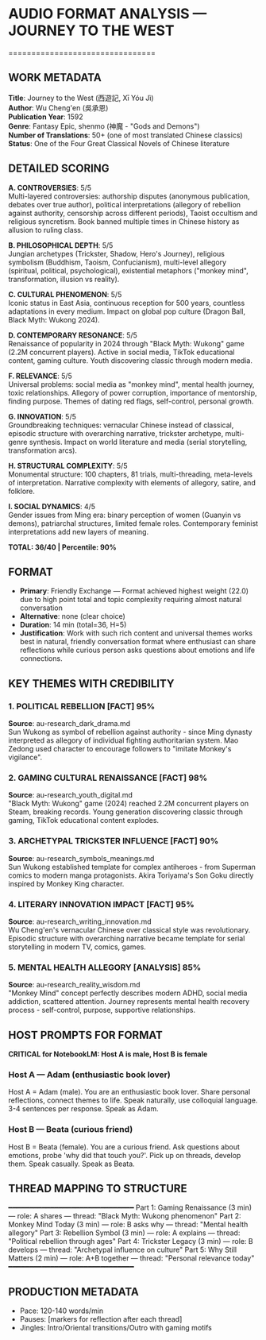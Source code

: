 # AUDIO FORMAT ANALYSIS — JOURNEY TO THE WEST
================================

## WORK METADATA

**Title**: Journey to the West (西遊記, Xī Yóu Jì)  
**Author**: Wu Cheng'en (吳承恩)  
**Publication Year**: 1592  
**Genre**: Fantasy Epic, shenmo (神魔 - "Gods and Demons")  
**Number of Translations**: 50+ (one of most translated Chinese classics)  
**Status**: One of the Four Great Classical Novels of Chinese literature  

## DETAILED SCORING

**A. CONTROVERSIES**: 5/5  
Multi-layered controversies: authorship disputes (anonymous publication, debates over true author), political interpretations (allegory of rebellion against authority, censorship across different periods), Taoist occultism and religious syncretism. Book banned multiple times in Chinese history as allusion to ruling class.

**B. PHILOSOPHICAL DEPTH**: 5/5  
Jungian archetypes (Trickster, Shadow, Hero's Journey), religious symbolism (Buddhism, Taoism, Confucianism), multi-level allegory (spiritual, political, psychological), existential metaphors ("monkey mind", transformation, illusion vs reality).

**C. CULTURAL PHENOMENON**: 5/5  
Iconic status in East Asia, continuous reception for 500 years, countless adaptations in every medium. Impact on global pop culture (Dragon Ball, Black Myth: Wukong 2024).

**D. CONTEMPORARY RESONANCE**: 5/5  
Renaissance of popularity in 2024 through "Black Myth: Wukong" game (2.2M concurrent players). Active in social media, TikTok educational content, gaming culture. Youth discovering classic through modern media.

**F. RELEVANCE**: 5/5  
Universal problems: social media as "monkey mind", mental health journey, toxic relationships. Allegory of power corruption, importance of mentorship, finding purpose. Themes of dating red flags, self-control, personal growth.

**G. INNOVATION**: 5/5  
Groundbreaking techniques: vernacular Chinese instead of classical, episodic structure with overarching narrative, trickster archetype, multi-genre synthesis. Impact on world literature and media (serial storytelling, transformation arcs).

**H. STRUCTURAL COMPLEXITY**: 5/5  
Monumental structure: 100 chapters, 81 trials, multi-threading, meta-levels of interpretation. Narrative complexity with elements of allegory, satire, and folklore.

**I. SOCIAL DYNAMICS**: 4/5  
Gender issues from Ming era: binary perception of women (Guanyin vs demons), patriarchal structures, limited female roles. Contemporary feminist interpretations add new layers of meaning.

**TOTAL: 36/40 | Percentile: 90%**

## FORMAT

- **Primary**: Friendly Exchange — Format achieved highest weight (22.0) due to high point total and topic complexity requiring almost natural conversation
- **Alternative**: none (clear choice)
- **Duration**: 14 min (total=36, H=5)
- **Justification**: Work with such rich content and universal themes works best in natural, friendly conversation format where enthusiast can share reflections while curious person asks questions about emotions and life connections.

## KEY THEMES WITH CREDIBILITY

### 1. **POLITICAL REBELLION** [FACT] 95%
**Source**: au-research_dark_drama.md  
Sun Wukong as symbol of rebellion against authority - since Ming dynasty interpreted as allegory of individual fighting authoritarian system. Mao Zedong used character to encourage followers to "imitate Monkey's vigilance".

### 2. **GAMING CULTURAL RENAISSANCE** [FACT] 98%
**Source**: au-research_youth_digital.md  
"Black Myth: Wukong" game (2024) reached 2.2M concurrent players on Steam, breaking records. Young generation discovering classic through gaming, TikTok educational content explodes.

### 3. **ARCHETYPAL TRICKSTER INFLUENCE** [FACT] 90%
**Source**: au-research_symbols_meanings.md  
Sun Wukong established template for complex antiheroes - from Superman comics to modern manga protagonists. Akira Toriyama's Son Goku directly inspired by Monkey King character.

### 4. **LITERARY INNOVATION IMPACT** [FACT] 95%
**Source**: au-research_writing_innovation.md  
Wu Cheng'en's vernacular Chinese over classical style was revolutionary. Episodic structure with overarching narrative became template for serial storytelling in modern TV, comics, games.

### 5. **MENTAL HEALTH ALLEGORY** [ANALYSIS] 85%
**Source**: au-research_reality_wisdom.md  
"Monkey Mind" concept perfectly describes modern ADHD, social media addiction, scattered attention. Journey represents mental health recovery process - self-control, purpose, supportive relationships.

## HOST PROMPTS FOR FORMAT

**CRITICAL for NotebookLM: Host A is male, Host B is female**

### Host A — Adam (enthusiastic book lover)
Host A = Adam (male). You are an enthusiastic book lover. Share personal reflections, connect themes to life. Speak naturally, use colloquial language. 3-4 sentences per response. Speak as Adam.

### Host B — Beata (curious friend)
Host B = Beata (female). You are a curious friend. Ask questions about emotions, probe 'why did that touch you?'. Pick up on threads, develop them. Speak casually. Speak as Beata.

## THREAD MAPPING TO STRUCTURE
━━━━━━━━━━━━━━━━━━━━━━━━━━━━━━
Part 1: Gaming Renaissance (3 min) — role: A shares — thread: "Black Myth: Wukong phenomenon"
Part 2: Monkey Mind Today (3 min) — role: B asks why — thread: "Mental health allegory"
Part 3: Rebellion Symbol (3 min) — role: A explains — thread: "Political rebellion through ages"
Part 4: Trickster Legacy (3 min) — role: B develops — thread: "Archetypal influence on culture"
Part 5: Why Still Matters (2 min) — role: A+B together — thread: "Personal relevance today"
━━━━━━━━━━━━━━━━━━━━━━━━━━━━━━

## PRODUCTION METADATA
- Pace: 120-140 words/min
- Pauses: [markers for reflection after each thread]
- Jingles: Intro/Oriental transitions/Outro with gaming motifs